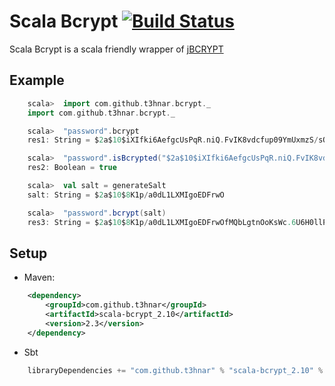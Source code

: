 # Scala Bcrypt [![Build Status](https://secure.travis-ci.org/t3hnar/scala-bcrypt.png)](http://travis-ci.org/t3hnar/scala-bcrypt)

Scala Bcrypt is a scala friendly wrapper of [jBCRYPT](http://www.mindrot.org/projects/jBCrypt/)

## Example

```scala
    scala>  import com.github.t3hnar.bcrypt._
    import com.github.t3hnar.bcrypt._

    scala>  "password".bcrypt
    res1: String = $2a$10$iXIfki6AefgcUsPqR.niQ.FvIK8vdcfup09YmUxmzS/sQeuI3QOFG

    scala>  "password".isBcrypted("$2a$10$iXIfki6AefgcUsPqR.niQ.FvIK8vdcfup09YmUxmzS/sQeuI3QOFG")
    res2: Boolean = true

    scala>  val salt = generateSalt
    salt: String = $2a$10$8K1p/a0dL1LXMIgoEDFrwO

    scala>  "password".bcrypt(salt)
    res3: String = $2a$10$8K1p/a0dL1LXMIgoEDFrwOfMQbLgtnOoKsWc.6U6H0llP3puzeeEu
```

## Setup

* Maven:
```xml
    <dependency>
        <groupId>com.github.t3hnar</groupId>
        <artifactId>scala-bcrypt_2.10</artifactId>
        <version>2.3</version>
    </dependency>
```

* Sbt
```scala
    libraryDependencies += "com.github.t3hnar" % "scala-bcrypt_2.10" % "2.3"
```
